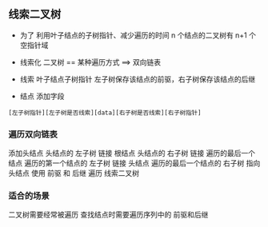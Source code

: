 ##  线索二叉树
* 为了 
利用叶子结点的子树指针、减少遍历的时间
n 个结点的二叉树有 n+1 个空指针域

* 线索化 
二叉树 	== 某种遍历方式 ==>	 双向链表

* 线索 
叶子结点子树指针
左子树保存该结点的前驱，右子树保存该结点的后继

* 结点
添加字段
```shell
[左子树指针][左子树是否线索][data][右子树是否线索][右子树指针]
```


###   遍历双向链表
添加头结点
头结点的 左子树 链接 根结点
头结点的 右子树 链接 遍历的最后一个结点
遍历的第一个结点的 左子树 链接 头结点
遍历的最后一个结点的 右子树 指向 头结点
使用 前驱 和 后继 遍历 线索二叉树



###   适合的场景 
二叉树需要经常被遍历
查找结点时需要遍历序列中的 前驱和后继
